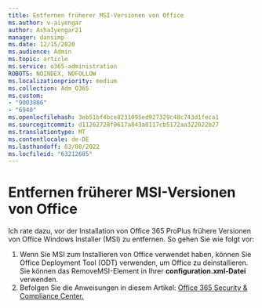 ```yaml
---
title: Entfernen früherer MSI-Versionen von Office
ms.author: v-aiyengar
author: AshaIyengar21
manager: dansimp
ms.date: 12/15/2020
ms.audience: Admin
ms.topic: article
ms.service: o365-administration
ROBOTS: NOINDEX, NOFOLLOW
ms.localizationpriority: medium
ms.collection: Adm_O365
ms.custom:
- "9003886"
- "6940"
ms.openlocfilehash: 3eb51bf4bce8231095ed927329c48c743d1feca1
ms.sourcegitcommit: d11262728f0617a843a0117cb5172aa322022b27
ms.translationtype: MT
ms.contentlocale: de-DE
ms.lasthandoff: 03/08/2022
ms.locfileid: "63212685"
---
```

# <a name="remove-prior-msi-versions-of-office"></a>Entfernen früherer MSI-Versionen von Office

Ich rate dazu, vor der Installation von Office 365 ProPlus frühere Versionen von Office Windows Installer (MSI) zu entfernen. So gehen Sie wie folgt vor:

1. Wenn Sie MSI zum Installieren von Office verwendet haben, können Sie Office Deployment Tool (ODT) verwenden, um Office zu deinstallieren. Sie können das RemoveMSI-Element in Ihrer **configuration.xml-Datei** verwenden.
1. Befolgen Sie die Anweisungen in diesem Artikel: [Office 365 Security & Compliance Center.](https://go.microsoft.com/fwlink/p/?linkid=2077143)